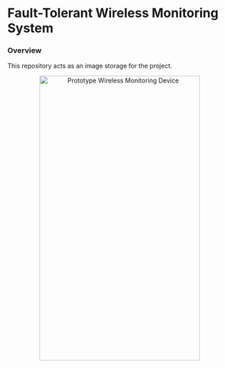 

# Fault-Tolerant Wireless Monitoring System

### Overview

This repository acts as an image storage for the project.

<p align="center">
<img src="/complete side white.png?raw=true" alt="Prototype Wireless Monitoring Device" align="middle" width="360" height="640">
</p>


